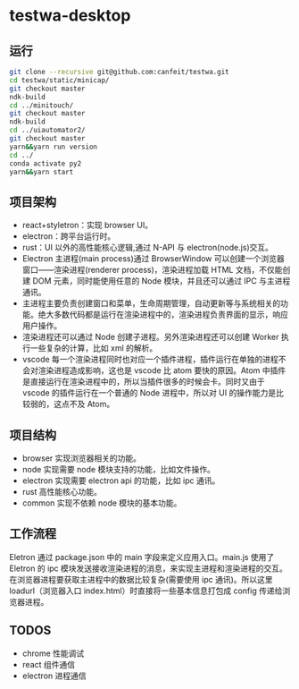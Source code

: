 # testwa-desktop

## 运行

```bash
git clone --recursive git@github.com:canfeit/testwa.git
cd testwa/static/minicap/
git checkout master
ndk-build
cd ../minitouch/
git checkout master
ndk-build
cd ../uiautomator2/
git checkout master
yarn&&yarn run version
cd ../
conda activate py2
yarn&&yarn start
```

## 项目架构

- react+styletron：实现 browser UI。
- electron：跨平台运行时。
- rust：UI 以外的高性能核心逻辑,通过 N-API 与 electron(node.js)交互。
- Electron 主进程(main process)通过 BrowserWindow 可以创建一个浏览器窗口——渲染进程(renderer process)，渲染进程加载 HTML 文档，不仅能创建 DOM 元素，同时能使用任意的 Node 模块，并且还可以通过 IPC 与主进程通讯。
- 主进程主要负责创建窗口和菜单，生命周期管理，自动更新等与系统相关的功能。绝大多数代码都是运行在渲染进程中的，渲染进程负责界面的显示，响应用户操作。
- 渲染进程还可以通过 Node 创建子进程。另外渲染进程还可以创建 Worker 执行一些复杂的计算，比如 xml 的解析。
- vscode 每一个渲染进程同时也对应一个插件进程，插件运行在单独的进程不会对渲染进程造成影响，这也是 vscode 比 atom 要快的原因。Atom 中插件是直接运行在渲染进程中的，所以当插件很多的时候会卡。同时又由于 vscode 的插件运行在一个普通的 Node 进程中，所以对 UI 的操作能力是比较弱的，这点不及 Atom。

## 项目结构

- browser 实现浏览器相关的功能。
- node 实现需要 node 模块支持的功能，比如文件操作。
- electron 实现需要 electron api 的功能，比如 ipc 通讯。
- rust 高性能核心功能。
- common 实现不依赖 node 模块的基本功能。

## 工作流程

Eletron 通过 package.json 中的 main 字段来定义应用入口。main.js 使用了 Eletron 的 ipc 模块发送接收渲染进程的消息，来实现主进程和渲染进程的交互。
在浏览器进程要获取主进程中的数据比较复杂(需要使用 ipc 通讯)。所以这里 loadurl（浏览器入口 index.html）时直接将一些基本信息打包成 config 传递给浏览器进程。

## TODOS

- chrome 性能调试
- react 组件通信
- electron 进程通信
